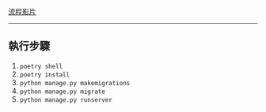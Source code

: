 [流程影片](https://www.youtube.com/watch?v=lMLjO9EvA-A)

---

## 執行步驟

1. `poetry shell`
2. `poetry install`
3. `python manage.py makemigrations`
4. `python manage.py migrate`
5. `python manage.py runserver`
